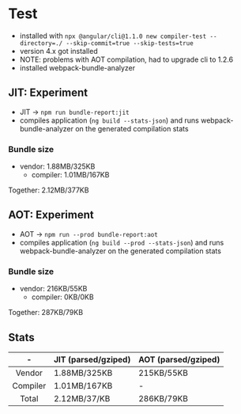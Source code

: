 # Test

- installed with `npx @angular/cli@1.1.0 new compiler-test --directory=./ --skip-commit=true --skip-tests=true`
- version 4.x got installed
- NOTE: problems with AOT compilation, had to upgrade cli to 1.2.6
- installed webpack-bundle-analyzer

## JIT: Experiment

- JIT -> `npm run bundle-report:jit`
- compiles application (`ng build --stats-json`) and runs webpack-bundle-analyzer on the generated compilation stats

### Bundle size

- vendor: 1.88MB/325KB
  - compiler: 1.01MB/167KB

Together: 2.12MB/377KB

## AOT: Experiment

- AOT -> `npm run --prod bundle-report:aot`
- compiles application (`ng build --prod --stats-json`) and runs webpack-bundle-analyzer on the generated compilation stats

### Bundle size

- vendor: 216KB/55KB
  - compiler: 0KB/0KB

Together: 287KB/79KB


## Stats

|     -    | JIT (parsed/gziped) | AOT (parsed/gziped) |
|:--------:|---------------------|---------------------|
| Vendor   | 1.88MB/325KB        | 215KB/55KB          |
| Compiler | 1.01MB/167KB        | -                   |
| Total    | 2.12MB/37/KB        | 286KB/79KB          |